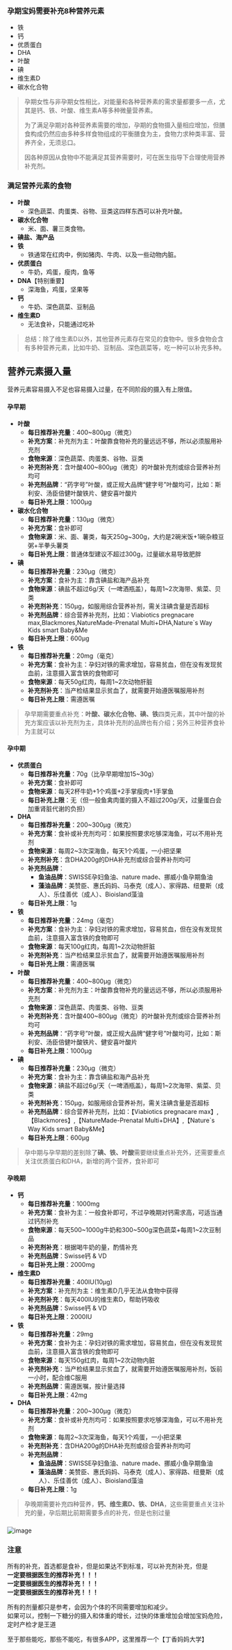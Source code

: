 ### 孕期宝妈需要补充8种营养元素
- 铁
- 钙
- 优质蛋白
- DHA
- 叶酸
- 碘
- 维生素D
- 碳水化合物

> 孕期女性与非孕期女性相比，对能量和各种营养素的需求量都要多一点，尤其是钙、铁、叶酸、维生素A等多种微量营养素。  
> 
> 为了满足孕期对各种营养素需要的增加，孕期的食物摄入量相应增加，但膳食构成仍然应由多种多样食物组成的平衡膳食为主，食物力求种类丰富、营养齐全，无须忌口。
> 
> 因各种原因从食物中不能满足其营养需要时，可在医生指导下合理使用营养补充剂。

### 满足营养元素的食物
- **叶酸**
	- 深色蔬菜、肉蛋类、谷物、豆类这四样东西可以补充叶酸。
- **碳水化合物**
	- 米、面、薯三类食物。
- **碘盐、海产品**
- **铁**
	- 铁通常在红肉中，例如猪肉、牛肉、以及一些动物内脏。
- **优质蛋白**
	- 牛奶，鸡蛋，瘦肉，鱼等
- **DNA**【特别重要】
	- 深海鱼，鸡蛋，坚果等
- **钙**
	- 牛奶、深色蔬菜、豆制品
- **维生素D**
	- 无法食补，只能通过吃补

> 总结：除了维生素D以外，其他营养元素存在常见的食物中。很多食物会含有多种营养元素，比如牛奶、豆制品、深色蔬菜等，吃一种可以补充多种。

## 营养元素摄入量
营养元素容易摄入不足也容易摄入过量，在不同阶段的摄入有上限值。

#### 孕早期
- **叶酸**
	- **每日推荐补充量**：400~800μg（微克）
	- **补充方案**：补充剂为主：叶酸靠食物补充的量远远不够，所以必须服用补充剂
	- **食物来源**：深色蔬菜、肉蛋类、谷物、豆类
	- **补充剂补充**：含叶酸400~800μg（微克）的叶酸补充剂或综合营养补剂均可
	- **补充剂品牌**：“药字号”叶酸，或正规大品牌“健字号”叶酸均可，比如：斯利安、汤臣倍健叶酸铁片、健安喜叶酸片
	- **每日补充上限**：1000μg
- **碳水化合物**
	- **每日推荐补充量**：130μg（微克）
	- **补充方案**：食补即可
	- **食物来源**：米、面、薯类，每天250g~300g，大约是2碗米饭+1碗杂粮豆粥+半拳头薯类
	- **每日补充上限**：普通体型建议不超过300g，过量碳水易导致肥胖
- **碘**
	- **每日推荐补充量**：230μg（微克）
	- **补充方案**：食补为主：靠含碘盐和海产品补充
	- **食物来源**：碘盐不超过6g/天（一啤酒瓶盖），每周1~2次海带、紫菜、贝类
	- **补充剂补充**：150μg，如服用综合营养补剂，需关注碘含量是否超标
	- **补充剂品牌**：综合营养补充剂，比如：Viabiotics pregnacare max,Blackmores,NatureMade-Prenatal Multi+DHA,Nature`s Way Kids smart Baby&Me
	- **每日补充上限**：600μg
- **铁**
	- **每日推荐补充量**：20mg（毫克）
	- **补充方案**：食补为主：孕妇对铁的需求增加，容易贫血，但在没有发现贫血前，注意摄入富含铁的食物即可
	- **食物来源**：每天50g红肉，每周1~2次动物肝脏
	- **补充剂补充**：当产检结果显示贫血了，就需要开始遵医嘱服用补剂
	- **每日补充上限**：需遵医嘱
> 孕早期需要重点补充：**叶酸、碳水化合物、碘、铁**四类元素，其中叶酸的补充方案应该以补充剂为主，具体补充剂的品牌也有介绍；另外三种营养食补为主就可以

#### 孕中期
- **优质蛋白**
	- **每日推荐补充量**：70g（比孕早期增加15~30g）
	- **补充方案**：食补即可
	- **食物来源**：每天2杯牛奶+1个鸡蛋+2手掌瘦肉+1手掌鱼
	- **每日补充上限**：无（但一般鱼禽肉蛋的摄入不超过200g/天，过量蛋白会加重肾脏代谢的负担）
- **DHA**
	- **每日推荐补充量**：200~300μg（微克）
	- **补充方案**：食补或补充剂均可：如果按照要求吃够深海鱼，可以不用补充剂
	- **食物来源**：每周2~3次深海鱼，每天1个鸡蛋，一小把坚果
	- **补充剂补充**：含DHA200g的DHA补充剂或综合营养补剂均可
	- **补充剂品牌**：
		- **鱼油品牌**：SWISSE孕妇鱼油、nature made、挪威小鱼孕期鱼油
		- **藻油品牌**：美赞臣、惠氏妈妈、马泰克（成人）、家得路、纽曼斯（成人）、乐佳善优（成人）、Bioisland藻油
	- **每日补充上限**：1g
- **铁**
	- **每日推荐补充量**：24mg（毫克）
	- **补充方案**：食补为主：孕妇对铁的需求增加，容易贫血，但在没有发现贫血前，注意摄入富含铁的食物即可
	- **食物来源**：每天100g红肉，每周1~2次动物肝脏
	- **补充剂补充**：当产检结果显示贫血了，就需要开始遵医嘱服用补剂
	- **每日补充上限**：需遵医嘱
- **叶酸**
	- **每日推荐补充量**：400~800μg（微克）
	- **补充方案**：补充剂为主：叶酸靠食物补充的量远远不够，所以必须服用补充剂
	- **食物来源**：深色蔬菜、肉蛋类、谷物、豆类
	- **补充剂补充**：含叶酸400~800μg（微克）的叶酸补充剂或综合营养补剂均可
	- **补充剂品牌**：“药字号”叶酸，或正规大品牌“健字号”叶酸均可，比如：斯利安、汤臣倍健叶酸铁片、健安喜叶酸片
	- **每日补充上限**：1000μg
- **碘**
	- **每日推荐补充量**：230μg（微克）
	- **补充方案**：食补为主：靠含碘盐和海产品补充
	- **食物来源**：碘盐不超过6g/天（一啤酒瓶盖），每周1~2次海带、紫菜、贝类
	- **补充剂补充**：150μg，如服用综合营养补剂，需关注碘含量是否超标
	- **补充剂品牌**：综合营养补充剂，比如：【Viabiotics pregnacare max】,【Blackmores】,【NatureMade-Prenatal Multi+DHA】,【Nature`s Way Kids smart Baby&Me】
	- **每日补充上限**：600μg
> 孕中期与孕早期的差别除了**碘、铁、叶酸**需要继续重点补充外，还需要重点关注优质蛋白和DHA，新增的两个营养，食补即可

#### 孕晚期
- **钙**
	- **每日推荐补充量**：1000mg
	- **补充方案**：食补为主：一般食补即可，不过孕晚期对钙需求高，可适当通过钙剂补充
	- **食物来源**：每天500~1000g牛奶和300~500g深色蔬菜+每周1~2次豆制品
	- **补充剂补充**：根据喝牛奶的量，酌情补充
	- **补充剂品牌**：Swisse钙 & VD
	- **每日补充上限**：2000mg
- **维生素D**
	- **每日推荐补充量**：400IU(10μg)
	- **补充方案**：补充剂为主：维生素D几乎无法从食物中获得
	- **补充剂补充**：每天400IU的维生素D，帮助钙吸收
	- **补充剂品牌**：Swisse钙 & VD
	- **每日补充上限**：2000IU
- **铁**
	- **每日推荐补充量**：29mg
	- **补充方案**：食补为主：孕妇对铁的需求增加，容易贫血，但在没有发现贫血前，注意摄入富含铁的食物即可
	- **食物来源**：每天150g红肉，每周1~2次动物内脏
	- **补充剂补充**：当产检结果显示贫血了，就需要开始遵医嘱服用补剂，饭前一小时，配合维C服用
	- **补充剂品牌**：需遵医嘱，按计量选择
	- **每日补充上限**：42mg
- **DHA**
	- **每日推荐补充量**：200~300μg（微克）
	- **补充方案**：食补或补充剂均可：如果按照要求吃够深海鱼，可以不用补充剂
	- **食物来源**：每周2~3次深海鱼，每天1个鸡蛋，一小把坚果
	- **补充剂补充**：含DHA200g的DHA补充剂或综合营养补剂均可
	- **补充剂品牌**：
		- **鱼油品牌**：SWISSE孕妇鱼油、nature made、挪威小鱼孕期鱼油
		- **藻油品牌**：美赞臣、惠氏妈妈、马泰克（成人）、家得路、纽曼斯（成人）、乐佳善优（成人）、Bioisland藻油
	- **每日补充上限**：1g

> 孕晚期需要补充四种营养，**钙、维生素D、铁、DHA**，这些需要重点关注补充的量，孕后期比前期需要多点的补充，但是也别过量

### 
![image](https://github.com/jsunlove/PregnantBeauty/blob/master/images/%E5%BE%AE%E4%BF%A1%E5%9B%BE%E7%89%87_20191205091156.jpg)


### 注意
所有的补充，首选都是食补，但是如果达不到标准，可以补充剂补充，但是  
**一定要根据医生的推荐补充！！！**  
**一定要根据医生的推荐补充！！！**  
**一定要根据医生的推荐补充！！！**  

所有的剂量都只是参考，会因为个体的不同需要增加和减少。  
如果可以，控制一下糖分的摄入和体重的增长，过快的体重增加会增加宝妈危险，定时产检才是王道

至于那些能吃，那些不能吃，有很多APP，这里推荐一个【丁香妈妈大学】
